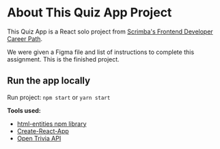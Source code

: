# About This Quiz App Project

This Quiz App is a React solo project from [Scrimba's Frontend Developer Career Path](https://scrimba.com/learn/frontend).

We were given a Figma file and list of instructions to complete this assignment. This is the finished project.

## Run the app locally

Run project: `npm start` or `yarn start`

**Tools used:**

- [html-entities npm library](https://www.npmjs.com/package/html-entities#user-content-decodetext-options)
- [Create-React-App](https://opentdb.com/api_config.php)
- [Open Trivia API](https://opentdb.com/api_config.phpz)

